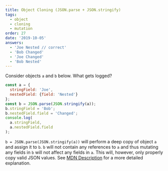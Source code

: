 ```yaml
---
title: Object Cloning (JSON.parse + JSON.stringify)
tags:
  - object
  - cloning
  - mutation
order: 27
date: '2019-10-05'
answers:
  - 'Joe Nested // correct'
  - 'Bob Changed'
  - 'Joe Changed'
  - 'Bob Nested'
---
```


Consider objects `a` and `b` below. What gets logged?

```javascript
const a = { 
  stringField: 'Joe',
  nestedField: {field: 'Nested'}
};
const b = JSON.parse(JSON.stringify(a));
b.stringField = 'Bob';
b.nestedField.field = 'Changed';
console.log(
  a.stringField,
  a.nestedField.field
);
```

<!-- explanation -->

`b = JSON.parse(JSON.stringify(a))` will perform a deep copy of object `a` and assign it to `b`. `b` will not contain any references to `a` and thus mutating any fields in `b` will not affect any fields in `a`. This will, however, only properly copy valid JSON values. See [MDN Description](https://developer.mozilla.org/en-US/docs/Web/JavaScript/Reference/Global_Objects/JSON/stringify#Description) for a more detailed explanation.
